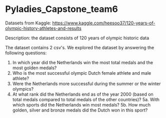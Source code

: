 # Pyladies_Capstone_team6

Datasets from Kaggle: https://www.kaggle.com/heesoo37/120-years-of-olympic-history-athletes-and-results

Description: the dataset consists of 120 years of olympic historic data

The dataset contains 2 csv's.
We explored the dataset by answering the following questions:

1. In which year did the Netherlands win the most total medals and the most golden medals?
2. Who is the most successful olympic Dutch female athlete and male athlete?
3. Were the Netherlands more successful during the summer or the winter olympics?
4. At what rank did the Netherlands end as of the year 2000 (based on total medals compared to total medals of the other countries)?
5a. With which sports did the Netherlands win most medals?
5b. How much golden, silver and bronze medals did the Dutch won in this sport?

